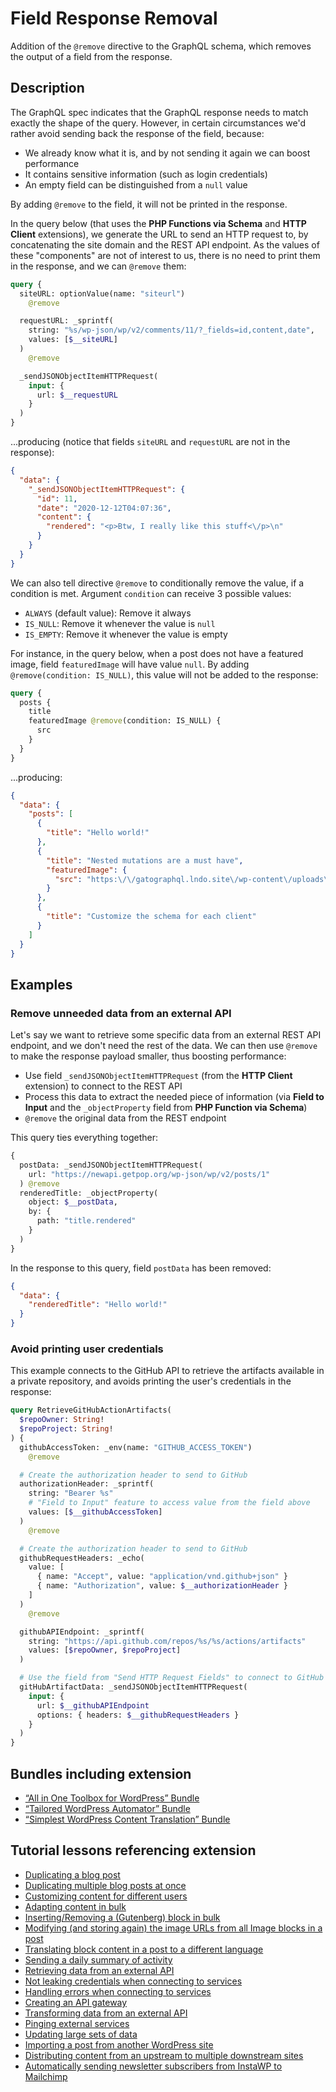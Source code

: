 # Field Response Removal

Addition of the `@remove` directive to the GraphQL schema, which removes the output of a field from the response.

## Description

The GraphQL spec indicates that the GraphQL response needs to match exactly the shape of the query. However, in certain circumstances we'd rather avoid sending back the response of the field, because:

- We already know what it is, and by not sending it again we can boost performance
- It contains sensitive information (such as login credentials)
- An empty field can be distinguished from a `null` value

By adding `@remove` to the field, it will not be printed in the response.

In the query below (that uses the **PHP Functions via Schema** and **HTTP Client** extensions), we generate the URL to send an HTTP request to, by concatenating the site domain and the REST API endpoint. As the values of these "components" are not of interest to us, there is no need to print them in the response, and we can `@remove` them:

```graphql
query {
  siteURL: optionValue(name: "siteurl")
    @remove

  requestURL: _sprintf(
    string: "%s/wp-json/wp/v2/comments/11/?_fields=id,content,date",
    values: [$__siteURL]
  )
    @remove

  _sendJSONObjectItemHTTPRequest(
    input: {
      url: $__requestURL
    }
  )
}
```

...producing (notice that fields `siteURL` and `requestURL` are not in the response):

```json
{
  "data": {
    "_sendJSONObjectItemHTTPRequest": {
      "id": 11,
      "date": "2020-12-12T04:07:36",
      "content": {
        "rendered": "<p>Btw, I really like this stuff<\/p>\n"
      }
    }
  }
}
```

We can also tell directive `@remove` to conditionally remove the value, if a condition is met. Argument `condition` can receive 3 possible values:

- `ALWAYS` (default value): Remove it always
- `IS_NULL`: Remove it whenever the value is `null`
- `IS_EMPTY`: Remove it whenever the value is empty

For instance, in the query below, when a post does not have a featured image, field `featuredImage` will have value `null`. By adding `@remove(condition: IS_NULL)`, this value will not be added to the response:

```graphql
query {
  posts {
    title
    featuredImage @remove(condition: IS_NULL) {
      src
    }
  }
}
```

...producing:

```json
{
  "data": {
    "posts": [
      {
        "title": "Hello world!"
      },
      {
        "title": "Nested mutations are a must have",
        "featuredImage": {
          "src": "https:\/\/gatographql.lndo.site\/wp-content\/uploads\/2022\/05\/GatoGraphQL-logo.png"
        }
      },
      {
        "title": "Customize the schema for each client"
      }
    ]
  }
}
```

## Examples

### Remove unneeded data from an external API

Let's say we want to retrieve some specific data from an external REST API endpoint, and we don't need the rest of the data. We can then use `@remove` to make the response payload smaller, thus boosting performance:

- Use field `_sendJSONObjectItemHTTPRequest` (from the **HTTP Client** extension) to connect to the REST API
- Process this data to extract the needed piece of information (via **Field to Input** and the `_objectProperty` field from **PHP Function via Schema**)
- `@remove` the original data from the REST endpoint

This query ties everything together:

```graphql
{
  postData: _sendJSONObjectItemHTTPRequest(
    url: "https://newapi.getpop.org/wp-json/wp/v2/posts/1"
  ) @remove
  renderedTitle: _objectProperty(
    object: $__postData,
    by: {
      path: "title.rendered"
    }
  )
}
```

In the response to this query, field `postData` has been removed:

```json
{
  "data": {
    "renderedTitle": "Hello world!"
  }
}
```

<!-- **Please notice:** `@remove` takes place at the very end of the resolution of all the fields under the same node. That's why, in the query above, the field `renderedTitle` is processed before field `postData` is `@remove`d. -->

### Avoid printing user credentials

This example connects to the GitHub API to retrieve the artifacts available in a private repository, and avoids printing the user's credentials in the response:

```graphql
query RetrieveGitHubActionArtifacts(
  $repoOwner: String!
  $repoProject: String!
) {
  githubAccessToken: _env(name: "GITHUB_ACCESS_TOKEN")
    @remove

  # Create the authorization header to send to GitHub
  authorizationHeader: _sprintf(
    string: "Bearer %s"
    # "Field to Input" feature to access value from the field above
    values: [$__githubAccessToken]
  )
    @remove

  # Create the authorization header to send to GitHub
  githubRequestHeaders: _echo(
    value: [
      { name: "Accept", value: "application/vnd.github+json" }
      { name: "Authorization", value: $__authorizationHeader }
    ]
  )
    @remove

  githubAPIEndpoint: _sprintf(
    string: "https://api.github.com/repos/%s/%s/actions/artifacts"
    values: [$repoOwner, $repoProject]
  )

  # Use the field from "Send HTTP Request Fields" to connect to GitHub
  gitHubArtifactData: _sendJSONObjectItemHTTPRequest(
    input: {
      url: $__githubAPIEndpoint
      options: { headers: $__githubRequestHeaders }
    }
  )
}
```

## Bundles including extension

- [“All in One Toolbox for WordPress” Bundle](../../../../../bundle-extensions/all-extensions/docs/modules/all-extensions/en.md)
- [“Tailored WordPress Automator” Bundle](../../../../../bundle-extensions/wordpress-automator/docs/modules/wordpress-automator/en.md)
- [“Simplest WordPress Content Translation” Bundle](../../../../../bundle-extensions/wordpress-content-translation/docs/modules/wordpress-content-translation/en.md)

## Tutorial lessons referencing extension

- [Duplicating a blog post](../../../../../docs/tutorial/duplicating-a-blog-post/en.md)
- [Duplicating multiple blog posts at once](../../../../../docs/tutorial/duplicating-multiple-blog-posts-at-once/en.md)
- [Customizing content for different users](../../../../../docs/tutorial/customizing-content-for-different-users/en.md)
- [Adapting content in bulk](../../../../../docs/tutorial/adapting-content-in-bulk/en.md)
- [Inserting/Removing a (Gutenberg) block in bulk](../../../../../docs/tutorial/inserting-removing-a-gutenberg-block-in-bulk/en.md)
- [Modifying (and storing again) the image URLs from all Image blocks in a post](../../../../../docs/tutorial/modifying-and-storing-again-the-image-urls-from-all-image-blocks-in-a-post/en.md)
- [Translating block content in a post to a different language](../../../../../docs/tutorial/translating-block-content-in-a-post-to-a-different-language/en.md)
- [Sending a daily summary of activity](../../../../../docs/tutorial/sending-a-daily-summary-of-activity/en.md)
- [Retrieving data from an external API](../../../../../docs/tutorial/retrieving-data-from-an-external-api/en.md)
- [Not leaking credentials when connecting to services](../../../../../docs/tutorial/not-leaking-credentials-when-connecting-to-services/en.md)
- [Handling errors when connecting to services](../../../../../docs/tutorial/handling-errors-when-connecting-to-services/en.md)
- [Creating an API gateway](../../../../../docs/tutorial/creating-an-api-gateway/en.md)
- [Transforming data from an external API](../../../../../docs/tutorial/transforming-data-from-an-external-api/en.md)
- [Pinging external services](../../../../../docs/tutorial/pinging-external-services/en.md)
- [Updating large sets of data](../../../../../docs/tutorial/updating-large-sets-of-data/en.md)
- [Importing a post from another WordPress site](../../../../../docs/tutorial/importing-a-post-from-another-wordpress-site/en.md)
- [Distributing content from an upstream to multiple downstream sites](../../../../../docs/tutorial/distributing-content-from-an-upstream-to-multiple-downstream-sites/en.md)
- [Automatically sending newsletter subscribers from InstaWP to Mailchimp](../../../../../docs/tutorial/automatically-sending-newsletter-subscribers-from-instawp-to-mailchimp/en.md)
